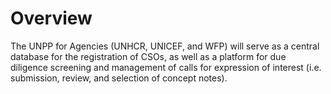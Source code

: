 # Overview

The UNPP for Agencies \(UNHCR, UNICEF, and WFP\) will serve as a central database for the registration of CSOs, as well as a platform for due diligence screening and management of calls for expression of interest \(i.e. submission, review, and selection of concept notes\).

